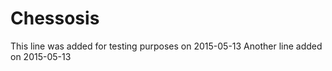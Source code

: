# Chessosis
This line was added for testing purposes on 2015-05-13
Another line added on 2015-05-13
